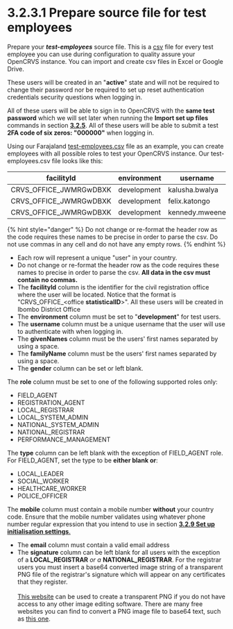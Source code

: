 # 3.2.3.1 Prepare source file for test employees

Prepare your _**test-employees**_ source file.  This is a [csv](https://en.wikipedia.org/wiki/Comma-separated\_values) file for every test employee you can use during configuration to quality assure your OpenCRVS instance.  You can import and create csv files in Excel or Google Drive. &#x20;

These users will be created in an "**active**" state and will not be required to change their password nor be required to set up reset authentication credentials security questions when logging in.

All of these users will be able to sign in to OpenCRVS with the **same test password** which we will set later when running the **Import set up files** commands in section [**3.2.5**](../3.2.5-generate-factory-reset-reference-data-backups.md).   All of these users will be able to submit a test **2FA code of six zeros: "000000"** when logging in.

Using our Farajaland [test-employees.csv](https://github.com/opencrvs/opencrvs-farajaland/blob/master/src/features/employees/source/test-employees.csv) file as an example, you can create employees with all possible roles to test your OpenCRVS instance.  Our test-employees.csv file looks like this:

| facilityId               | environment | username       | givenNames | familyName | gender | role                | type           | mobile     | email         | signature                            |
| ------------------------ | ----------- | -------------- | ---------- | ---------- | ------ | ------------------- | -------------- | ---------- | ------------- | ------------------------------------ |
| CRVS\_OFFICE\_JWMRGwDBXK | development | kalusha.bwalya | Kalusha    | Bwalya     | male   | FIELD\_AGENT        | SOCIAL\_WORKER | 0911111111 | test@test.org |                                      |
| CRVS\_OFFICE\_JWMRGwDBXK | development | felix.katongo  | Felix      | Katongo    | male   | REGISTRATION\_AGENT |                | 0922222222 | test@test.org |                                      |
| CRVS\_OFFICE\_JWMRGwDBXK | development | kennedy.mweene | Kennedy    | Mweene     | male   | LOCAL\_REGISTRAR    |                | 0933333333 | test@test.org | data:image/png;base64,iVBORw0KGgo... |

{% hint style="danger" %}
Do not change or re-format the header row as the code requires these names to be precise in order to parse the csv.  Do not use commas in any cell and do not have any empty rows.
{% endhint %}

* Each row will represent a unique "user" in your country.
* Do not change or re-format the header row as the code requires these names to precise in order to parse the csv.  **All data in the csv must contain no commas.**
* The **facilityId** column is the identifier for the civil registration office where the user will be located.  Notice that the format is "CRVS\_OFFICE\_\<office **statisticalID**>".  All these users will be created in Ibombo District Office
* The **environment** column must be set to "**development**" for test users. &#x20;
* The **username** column must be a unique username that the user will use to authenticate with when logging in.
* The **givenNames** column must be the users' first names separated by using a space. &#x20;
* The **familyName** column must be the users' first names separated by using a space.&#x20;
* The **gender** column can be set or left blank.&#x20;

The **role** column must be set to one of the following supported roles only:&#x20;

* FIELD\_AGENT
* REGISTRATION\_AGENT
* LOCAL\_REGISTRAR
* LOCAL\_SYSTEM\_ADMIN
* NATIONAL\_SYSTEM\_ADMIN
* NATIONAL\_REGISTRAR
* PERFORMANCE\_MANAGEMENT

The **type** column can be left blank with the exception of FIELD\_AGENT role.  For FIELD\_AGENT, set the type to be **either blank or**:

* LOCAL\_LEADER
* SOCIAL\_WORKER
* HEALTHCARE\_WORKER
* POLICE\_OFFICER

The **mobile** column must contain a mobile number **without** your country code.  Ensure that the mobile number validates using whatever phone number regular expression that you intend to use in section [**3.2.9 Set up initialisation settings**.](../3.2.8-set-up-initialisation-settings.md)

* The **email** column must contain a valid email address
* The **signature** column can be left blank for all users with the exception of a **LOCAL\_REGISTRAR** _or a_ **NATIONAL\_REGISTRAR**.  For the registrar users you must insert a base64 converted image string of a transparent PNG file of the registrar's signature which will appear on any certificates that they register.  \
  \
  [This website](http://www.onlinesignaturecreator.com/) can be used to create a transparent PNG if you do not have access to any other image editing software.  There are many free websites you can find to convert a PNG image file to base64 text, such as [this one](https://www.base64-image.de/).

